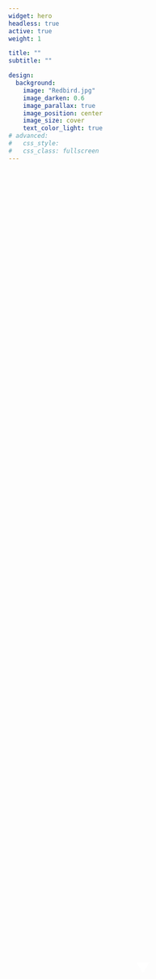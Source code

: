 ```yaml
---
widget: hero
headless: true
active: true
weight: 1

title: ""
subtitle: ""

design:
  background:
    image: "Redbird.jpg"
    image_darken: 0.6
    image_parallax: true
    image_position: center
    image_size: cover
    text_color_light: true
# advanced:
#   css_style:
#   css_class: fullscreen
---
```


<style>
  #hero-section {
    position: relative;
    height: 40vh; /* 设置图片高度为视口高度的40% */
    background-image: url('Redbird.jpg');
    background-size: cover;
    background-position: center;
    background-attachment: fixed;
  }

  #dynamic-text-top {
    position: absolute;
    top: 20%;
    left: 50%;
    transform: translate(-50%, -50%);
    font-size: 2em;
    color: white;
    text-align: center;
  }

  #dynamic-text-bottom {
    position: absolute;
    top: 85%;
    left: 50%;
    transform: translate(-50%, -50%);
    font-size: 1.5em;
    color: white;
    text-align: center;
  }

  #scroll-down {
    position: absolute;
    bottom: 10px;
    left: 50%;
    transform: translateX(-50%);
    font-size: 2em;
    color: white;
    text-align: center;
    cursor: pointer;
    animation: bounce 2s infinite;
  }

  @keyframes bounce {
    0%, 20%, 50%, 80%, 100% {
      transform: translateY(0);
    }
    40% {
      transform: translateY(-10px);
    }
    60% {
      transform: translateY(-5px);
    }
  }
</style>
<div id="hero-section">
  <div id="dynamic-text-top"></div>
  <div id="dynamic-text-bottom"></div>
  <div id="scroll-down">&#x25BC;</div>
</div>
<script>
  const textsTop = ["Welcome to Pervasive Intelligence Lab (PEILab) 👋"];
  const textsBottom = ["Join Us on Our Journey in HKUST"];
  function typeText(elementId, texts, callback) {
    let count = 0;
    let index = 0;
    let currentText = '';
    let letter = '';
    (function type(){
      if (count === texts.length) {
        if (callback) callback();
        return;
      }
      currentText = texts[count];
      letter = currentText.slice(0, ++index);
      document.getElementById(elementId).textContent = letter;
      if (letter.length === currentText.length) {
        count++;
        index = 0;
        setTimeout(type, 1000);
      } else {
        setTimeout(type, 30);
      }
    }());
  }
  typeText('dynamic-text-top', textsTop, function() {
    typeText('dynamic-text-bottom', textsBottom);
  });
  document.getElementById('scroll-down').addEventListener('click', function () {
    window.scrollTo({
      top: window.innerHeight,
      behavior: 'smooth'
    });
  });
</script>